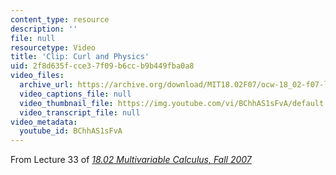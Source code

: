 ```yaml
---
content_type: resource
description: ''
file: null
resourcetype: Video
title: 'Clip: Curl and Physics'
uid: 2f8d635f-cce3-7f09-b6cc-b9b449fba0a8
video_files:
  archive_url: https://archive.org/download/MIT18.02F07/ocw-18_02-f07-lec33_300k.mp4
  video_captions_file: null
  video_thumbnail_file: https://img.youtube.com/vi/BChhAS1sFvA/default.jpg
  video_transcript_file: null
video_metadata:
  youtube_id: BChhAS1sFvA
---
```


From Lecture 33 of [_18.02 Multivariable Calculus, Fall 2007_](/courses/18-02-multivariable-calculus-fall-2007/video_galleries/video-lectures)